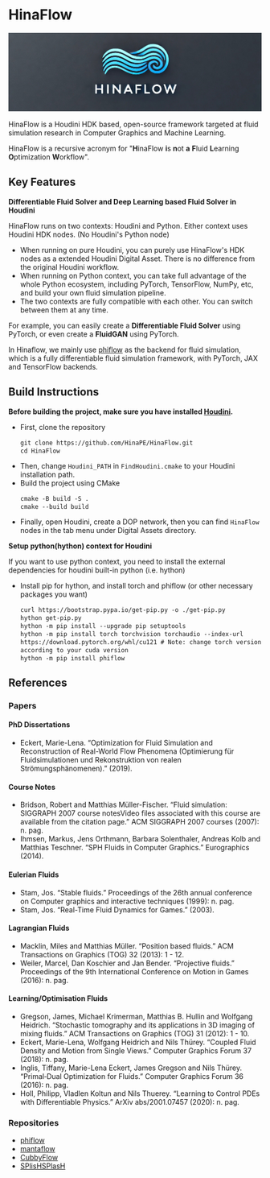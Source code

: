 # HinaFlow

![HinaFlow logo](logo.png)

HinaFlow is a Houdini HDK based, open-source framework targeted at fluid simulation research in Computer Graphics and Machine Learning.

HinaFlow is a recursive acronym for "**H**inaFlow **i**s **n**ot **a** **F**luid **L**earning **O**ptimization **W**orkflow".

## Key Features

**Differentiable Fluid Solver and Deep Learning based Fluid Solver in Houdini**

HinaFlow runs on two contexts: Houdini and Python. Either context uses Houdini HDK nodes. (No Houdini's Python node)
- When running on pure Houdini, you can purely use HinaFlow's HDK nodes as a extended Houdini Digital Asset. There is no difference from the original Houdini workflow.
- When running on Python context, you can take full advantage of the whole Python ecosystem, including PyTorch, TensorFlow, NumPy, etc, and build your own fluid simulation pipeline.
- The two contexts are fully compatible with each other. You can switch between them at any time.

For example, you can easily create a **Differentiable Fluid Solver** using PyTorch, or even create a **FluidGAN** using PyTorch.

In Hinaflow, we mainly use [phiflow](https://github.com/tum-pbs/PhiFlow.git) as the backend for fluid simulation, which is a fully differentiable fluid simulation framework, with PyTorch, JAX and TensorFlow backends.

## Build Instructions

**Before building the project, make sure you have installed [Houdini](https://www.sidefx.com/).**

- First, clone the repository
    ```shell
    git clone https://github.com/HinaPE/HinaFlow.git
    cd HinaFlow
    ```
- Then, change `Houdini_PATH` in `FindHoudini.cmake` to your Houdini installation path.
- Build the project using CMake
    ```shell
    cmake -B build -S .
    cmake --build build
    ```
- Finally, open Houdini, create a DOP network, then you can find `HinaFlow` nodes in the tab menu under Digital Assets directory.

**Setup python(hython) context for Houdini**

If you want to use python context, you need to install the external dependencies for houdini built-in python (i.e. hython)

- Install pip for hython, and install torch and phiflow (or other necessary packages you want)
    ```shell
    curl https://bootstrap.pypa.io/get-pip.py -o ./get-pip.py
    hython get-pip.py
    hython -m pip install --upgrade pip setuptools
    hython -m pip install torch torchvision torchaudio --index-url https://download.pytorch.org/whl/cu121 # Note: change torch version according to your cuda version
    hython -m pip install phiflow
    ```

## References

### Papers

#### PhD Dissertations

- Eckert, Marie-Lena. “Optimization for Fluid Simulation and Reconstruction of Real-World Flow Phenomena (Optimierung für Fluidsimulationen und Rekonstruktion von realen Strömungsphänomenen).” (2019).

#### Course Notes

- Bridson, Robert and Matthias Müller-Fischer. “Fluid simulation: SIGGRAPH 2007 course notesVideo files associated with this course are available from the citation page.” ACM SIGGRAPH 2007 courses (2007): n. pag.
- Ihmsen, Markus, Jens Orthmann, Barbara Solenthaler, Andreas Kolb and Matthias Teschner. “SPH Fluids in Computer Graphics.” Eurographics (2014).

#### Eulerian Fluids

- Stam, Jos. “Stable fluids.” Proceedings of the 26th annual conference on Computer graphics and interactive techniques (1999): n. pag.
- Stam, Jos. “Real-Time Fluid Dynamics for Games.” (2003).

#### Lagrangian Fluids

- Macklin, Miles and Matthias Müller. “Position based fluids.” ACM Transactions on Graphics (TOG) 32 (2013): 1 - 12.
- Weiler, Marcel, Dan Koschier and Jan Bender. “Projective fluids.” Proceedings of the 9th International Conference on Motion in Games (2016): n. pag.

#### Learning/Optimisation Fluids
- Gregson, James, Michael Krimerman, Matthias B. Hullin and Wolfgang Heidrich. “Stochastic tomography and its applications in 3D imaging of mixing fluids.” ACM Transactions on Graphics (TOG) 31 (2012): 1 - 10.
- Eckert, Marie-Lena, Wolfgang Heidrich and Nils Thürey. “Coupled Fluid Density and Motion from Single Views.” Computer Graphics Forum 37 (2018): n. pag.
- Inglis, Tiffany, Marie-Lena Eckert, James Gregson and Nils Thürey. “Primal‐Dual Optimization for Fluids.” Computer Graphics Forum 36 (2016): n. pag.
- Holl, Philipp, Vladlen Koltun and Nils Thuerey. “Learning to Control PDEs with Differentiable Physics.” ArXiv abs/2001.07457 (2020): n. pag.

### Repositories
- [phiflow](https://github.com/tum-pbs/PhiFlow.git)
- [mantaflow](https://github.com/tum-pbs/mantaflow.git)
- [CubbyFlow](https://github.com/CubbyFlow/CubbyFlow.git)
- [SPlisHSPlasH](https://github.com/InteractiveComputerGraphics/SPlisHSPlasH.git)

